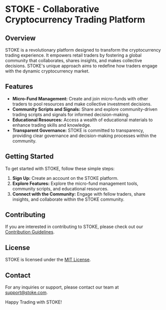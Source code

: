 # STOKE - Collaborative Cryptocurrency Trading Platform

## Overview

STOKE is a revolutionary platform designed to transform the cryptocurrency trading experience. It empowers retail traders by fostering a global community that collaborates, shares insights, and makes collective decisions. STOKE's unique approach aims to redefine how traders engage with the dynamic cryptocurrency market.

## Features

- **Micro-Fund Management:** Create and join micro-funds with other traders to pool resources and make collective investment decisions.
- **Community Scripts and Signals:** Share and explore community-driven trading scripts and signals for informed decision-making.
- **Educational Resources:** Access a wealth of educational materials to enhance trading skills and knowledge.
- **Transparent Governance:** STOKE is committed to transparency, providing clear governance and decision-making processes within the community.

## Getting Started

To get started with STOKE, follow these simple steps:

1. **Sign Up:** Create an account on the STOKE platform.
2. **Explore Features:** Explore the micro-fund management tools, community scripts, and educational resources.
3. **Connect with the Community:** Engage with fellow traders, share insights, and collaborate within the STOKE community.

## Contributing

If you are interested in contributing to STOKE, please check out our [Contribution Guidelines](CONTRIBUTING.md).

## License

STOKE is licensed under the [MIT License](LICENSE).

## Contact

For any inquiries or support, please contact our team at support@stoke.com.

Happy Trading with STOKE!
